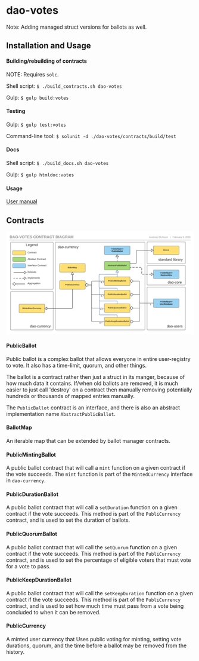 # dao-votes

Note: Adding managed struct versions for ballots as well.

## Installation and Usage

#### Building/rebuilding of contracts

NOTE: Requires `solc`.

Shell script: `$ ./build_contracts.sh dao-votes`

Gulp: `$ gulp build:votes`

#### Testing

Gulp: `$ gulp test:votes` 

Command-line tool: `$ solunit -d ./dao-votes/contracts/build/test`

#### Docs

Shell script: `$ ./build_docs.sh dao-votes`

Gulp: `$ gulp htmldoc:votes`

#### Usage

[User manual](https://github.com/smartcontractproduction/dao/blob/master/docs/Manual.md)

## Contracts

![DaoCoreContracts](../docs/images/dao-votes-contracts.png)

#### PublicBallot

Public ballot is a complex ballot that allows everyone in entire user-registry to vote. It also has a time-limit, quorum, and other things. 

The ballot is a contract rather then just a struct in its manger, because of how much data it contains. If/when old ballots are removed, it is much easier to just call 'destroy' on a contract then manually removing potentially hundreds or thousands of mapped entries manually.
 
The `PublicBallot` contract is an interface, and there is also an abstract implementation name `AbstractPublicBallot`.

#### BallotMap

An iterable map that can be extended by ballot manager contracts.

#### PublicMintingBallot

A public ballot contract that will call a `mint` function on a given contract if the vote succeeds. The `mint` function is part of the `MintedCurrency` interface in `dao-currency`.

#### PublicDurationBallot

A public ballot contract that will call a `setDuration` function on a given contract if the vote succeeds. This method is part of the `PubliCurrency` contract, and is used to set the duration of ballots.

#### PublicQuorumBallot

A public ballot contract that will call the `setQuorum` function on a given contract if the vote succeeds. This method is part of the `PubliCurrency` contract, and is used to set the percentage of eligible voters that must vote for a vote to pass.

#### PublicKeepDurationBallot

A public ballot contract that will call the `setKeepDuration` function on a given contract if the vote succeeds. This method is part of the `PubliCurrency` contract, and is used to set how much time must pass from a vote being concluded to when it can be removed.

#### PublicCurrency

A minted user currency that Uses public voting for minting, setting vote durations, quorum, and the time before a ballot may be removed from the history.